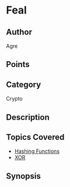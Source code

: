 # Feal
## Author
Agre
## Points

## Category
Crypto
## Description

## Topics Covered

- [Hashing Functions](/cryptography/what-are-hashing-functions/)
- [XOR](/cryptography/what-is-xor/)

## Synopsis


